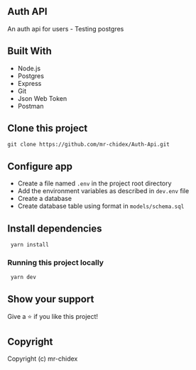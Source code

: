 ## Auth API

An auth api for users - Testing postgres

## Built With

- Node.js
- Postgres
- Express
- Git
- Json Web Token
- Postman

## Clone this project

```
git clone https://github.com/mr-chidex/Auth-Api.git
```

## Configure app

- Create a file named `.env` in the project root directory
- Add the environment variables as described in `dev.env` file
- Create a database
- Create database table using format in `models/schema.sql`

## Install dependencies

```
 yarn install
```

### Running this project locally

```
 yarn dev
```

## Show your support

Give a ⭐️ if you like this project!

## Copyright

Copyright (c) mr-chidex
